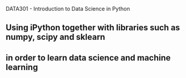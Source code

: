 DATA301 - Introduction to Data Science in Python
## Using iPython together with libraries such as numpy, scipy and sklearn
## in order to learn data science and machine learning
